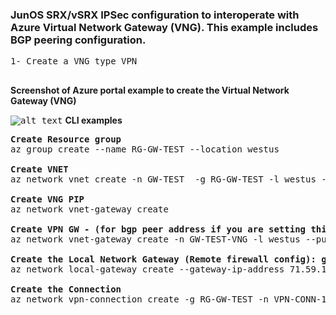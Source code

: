 ### JunOS SRX/vSRX IPSec configuration to interoperate with Azure Virtual Network Gateway (VNG). This example includes BGP peering configuration.

<pre lang= >
1- Create a VNG type VPN

</pre>

**Screenshot of Azure portal example to create the Virtual Network Gateway (VNG)**

<kbd>![alt text](https://github.com/ManCalAzure/AzureLabs/blob/master/JunOS-To-Azure-VNG-IPSec%2BBGP/gw-view.png)</kbd>
<b>**CLI examples**</b>
<pre lang= >
<b>Create Resource group</b>
az group create --name RG-GW-TEST --location westus

<b>Create VNET</b>
az network vnet create -n GW-TEST  -g RG-GW-TEST -l westus --address-prefix 10.225.0.0/16  --subnet-name GatewaySubnet --subnet-prefix 10.225.254.0/24

<b>Create VNG PIP</b>
az network vnet-gateway create

<b>Create VPN GW - (for bgp peer address if you are setting this yourself grab the highest IP in the GatewaySubnet range .254)</b>
az network vnet-gateway create -n GW-TEST-VNG -l westus --public-ip-address GW-TEST-PIP -g RG-GW-TEST --vnet GW-TEST --gateway-type Vpn --sku VpnGw1 --vpn-type RouteBased --asn 65002 --bgp-peering-address 10.225.254.254 --no-wait

<b>Create the Local Network Gateway (Remote firewall config): gw ip:71.59.10.124,remote asn 65001, peer ip 10.250.250.250</b>
az network local-gateway create --gateway-ip-address 71.59.10.124 -g RG-GW-TEST -asn 65001 --bgp-peering-address 10.250.250.250 --local-address-prefixes 10.225.0.0/16 

<b>Create the Connection</b>
az network vpn-connection create -g RG-GW-TEST -n VPN-CONN-1 --vnet-gateway1 GW-TEST-VNG --local-gateway2 REMOTE-SITE-VPN --enable-bgp --location westus --shared-key AzLabPass123
</pre>
